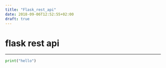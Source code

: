 ```yaml
---
title: "Flask_rest_api"
date: 2018-09-06T12:52:55+02:00
draft: true
---
```


# flask rest api

---

```python
print("hello")
```